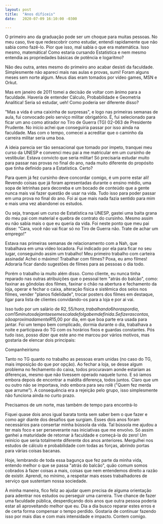 ```yaml
---
layout: post
title:  "Anos difíceis"
date:   2020-07-09 16:10:00 -0300

---
```

O primeiro ano da graduação pode ser um choque para muitas pessoas. No meu caso, tive que redescobrir como estudar, entendi rapidamente que não sabia como fazê-lo. Pior que isso, mal sabia o que era matemática. Isso mesmo, matemática! Como estaria cursando Estatística e nem mesmo entendia as propriedades básicas de potência e logaritmo?

Não deu outra, antes mesmo do primeiro ano acabar desisti da faculdade.  Simplesmente não apareci mais nas aulas e provas, sumi! Foram alguns meses sem norte algum. Meus dias eram tomados por vídeo games, MSN e Orkut.

Mas em janeiro de 2011 tomei a decisão de voltar com ânimo para a faculdade. Haveria de entender Cálculo, Probabilidade e Geometria Analítica! Seria só estudar, ueh! Como poderia ser diferente disso?

"Mas a vida é uma caixinha de surpresas", e logo nas primeiras semanas de aula, fui convocado pelo serviço militar obrigatório. É, fui selecionado para ficar um ano como atirador no Tiro de Guerra (TG) 02-063 de Presidente Prudente. No início achei que conseguiria passar por isso ainda na faculdade. Mas com o tempo, comecei a acreditar que o caminho da carreira militar seria uma boa.

A ideia parecia ser tão sensacional que tomado por ímpeto, tranquei meu curso da UNESP e convenci meu pai a me matricular em um cursinho de vestibular. Estava convicto que seria militar! Só precisaria estudar muito para passar nas provas no final do ano, nada muito diferente do propósito que tinha definido para a Estatística. Certo?

Para quem já fez cursinho deve concordar comigo, é um porre estar ali! Revendo coisas que já foram apresentadas durante o ensino médio, uma sopa de letrinhas para decoreba e um bocado de conteúdo que a gente nunca mais vai fazer questão de usar na vida. Tudo isso para poder passar em uma prova no final do ano. Foi ai que mais nada fazia sentido para mim e mais uma vez abandonei os estudos.

Ou seja, tranquei um curso de Estatística na UNESP, gastei uma baita grana do meu pai com material e quebra de contrato do cursinho. Mesmo assim eu não sabia mais o que eu queria da vida. Foi neste ponto que meu pai disse: "Cara, você não vai ficar só no Tiro de Guerra não. Trate de achar um emprego!"

Estava nas primeiras semanas de relacionamento com a Nah, que trabalhava em uma vídeo locadora. Fui indicado por ela para ficar no seu lugar, conseguindo assim um trabalho! Meu primeiro trabalho com carteira assinada! Achei o máximo! Trabalhar com filmes? Poxa, eu amo filmes! Adoraria ficar dando sugestões de filmes para as pessoas o dia todo.

Porém o trabalho ia muito além disso. Como cliente, eu nunca tinha reparado nas outras atribuições que o pessoal tem "atrás do balcão", como: faxinar as gôndolas dos filmes, faxinar o chão na abertura e fechamento da loja, operar e fechar o caixa, alteração física e sistêmica dos selos nos filmes, vender "planos fidelidade", trocar posters dos filmes em destaque, ligar para lista de clientes convidando-os para a loja e por ai vai.

Isso tudo por um salário de R$2,55/hora, trabalhando 6 horas por dia, com 15 minutos de janta e sem escala de folga bem definida. Se fizer as contas, são aproximadamente R$15,00 por dia, em que boa parte era usada para jantar. Foi um tempo bem complicado, dormia durante o dia, trabalhava a noite e participava do TG com os horários fixos e guardas constantes. Pós tudo isso, posso dizer que este ano me marcou por vários motivos, mas gostaria de elencar dois principais:

Companheirismo

Tanto no TG quanto no trabalho as pessoas eram unidas (no caso do TG, mais imposição do que por opção). Ao fechar a loja, se desse algum problema no fechamento do caixa, todos procuravam aonde estariam as diferenças, mesmo que não tivessem operado naquele turno. E só íamos embora depois de encontrar a maldita diferença, todos juntos. Claro que um ou outro não se importava, indo embora para seu rolê ("Quem fez merda que arrume"). A consequência era a rejeição pelo grupo, isso simplesmente não funciona ainda no curto prazo.

Precisamos de um norte, mas também de tempo para encontrá-lo

Fiquei quase dois anos igual barata tonta sem saber bem o que fazer e como agir diante dos desafios que surgiam. Esses dois anos foram necessários para consertar minha bússola da vida. Tal bússola me ajudou a ter mais foco e ser perseverante nas iniciativas que me envolvo. Só assim ganhei a maturidade de retornar à faculdade e começá-la do zero! Um reinício que seria totalmente diferente dos anos anteriores. Mergulhei nos estudos de cálculo e probabilidade com todas as forças, abrindo portas para várias coisas bacanas.

Hoje, lembrando de toda essa bagunça que fez parte da minha vida, entendo melhor o que se passa "atrás do balcão", quão comum somos cobrados à fazer coisas a mais, coisas que nem entendemos direito a razão de existir. Aprendi, no mínimo, a respeitar mais esses trabalhadores de serviço que sustentam nossa sociedade. 

À minha maneira, fico feliz ao ajudar quem precisa de alguma orientação para adentrar nos estudos ou perseguir uma carreira. Tive chance de fazer uma faculdade pública, desperdiçando dois anos que outra pessoa poderia estar ali aproveitando melhor que eu. Dia a dia busco reparar estes erros e de certa forma compensar o tempo perdido. Gostaria de continuar fazendo isso por mais dias e com mais intensidade e impacto. Contem comigo.